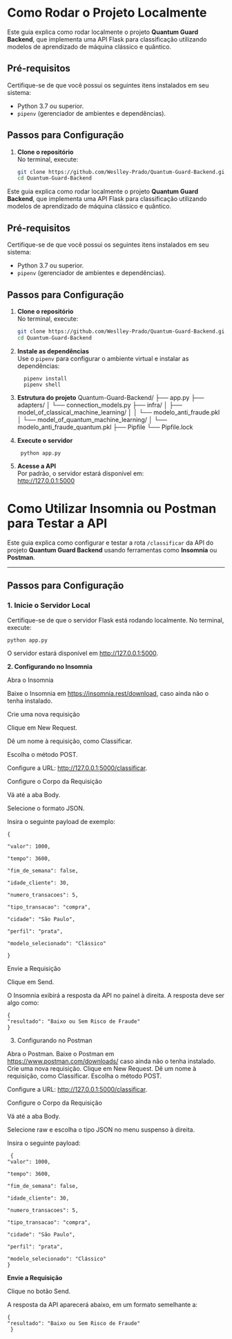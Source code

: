 
# Como Rodar o Projeto Localmente

Este guia explica como rodar localmente o projeto **Quantum Guard Backend**, que implementa uma API Flask para classificação utilizando modelos de aprendizado de máquina clássico e quântico.

## **Pré-requisitos**

Certifique-se de que você possui os seguintes itens instalados em seu sistema:
- Python 3.7 ou superior.
- `pipenv` (gerenciador de ambientes e dependências).

## **Passos para Configuração**

1. **Clone o repositório**  
   No terminal, execute:
   ```bash
   git clone https://github.com/Weslley-Prado/Quantum-Guard-Backend.git
   cd Quantum-Guard-Backend

Este guia explica como rodar localmente o projeto **Quantum Guard Backend**, que implementa uma API Flask para classificação utilizando modelos de aprendizado de máquina clássico e quântico.

## **Pré-requisitos**

Certifique-se de que você possui os seguintes itens instalados em seu sistema:
- Python 3.7 ou superior.
- `pipenv` (gerenciador de ambientes e dependências).

## **Passos para Configuração**

1. **Clone o repositório**  
   No terminal, execute:
   ```bash
   git clone https://github.com/Weslley-Prado/Quantum-Guard-Backend.git
   cd Quantum-Guard-Backend

2. **Instale as dependências**  
Use o `pipenv` para configurar o ambiente virtual e instalar as dependências:  

         pipenv install
         pipenv shell

3. **Estrutura do projeto**
Quantum-Guard-Backend/
├── app.py
├── adapters/
│   └── connection_models.py
├── infra/
│   ├── model_of_classical_machine_learning/
│   │   └── modelo_anti_fraude.pkl
│   └── model_of_quantum_machine_learning/
│       └── modelo_anti_fraude_quantum.pkl
├── Pipfile
└── Pipfile.lock

4. **Execute o servidor**

        python app.py
5. **Acesse a API**  
Por padrão, o servidor estará disponível em:  
http://127.0.0.1:5000


# Como Utilizar Insomnia ou Postman para Testar a API

  

Este guia explica como configurar e testar a rota `/classificar` da API do projeto **Quantum Guard Backend** usando ferramentas como **Insomnia** ou **Postman**.

---

## **Passos para Configuração**

  

### **1. Inicie o Servidor Local**

Certifique-se de que o servidor Flask está rodando localmente. No terminal, execute:


    python app.py

  
O servidor estará disponível em http://127.0.0.1:5000.
  
**2. Configurando no Insomnia**

Abra o Insomnia

Baixe o Insomnia em https://insomnia.rest/download, caso ainda não o tenha instalado.

Crie uma nova requisição

Clique em New Request.

Dê um nome à requisição, como Classificar.

Escolha o método POST.

Configure a URL: http://127.0.0.1:5000/classificar.

Configure o Corpo da Requisição

Vá até a aba Body.

Selecione o formato JSON.

Insira o seguinte payload de exemplo:

    {
    
    "valor": 1000,
    
    "tempo": 3600,
    
    "fim_de_semana": false,
    
    "idade_cliente": 30,
    
    "numero_transacoes": 5,
    
    "tipo_transacao": "compra",
    
    "cidade": "São Paulo",
    
    "perfil": "prata",
    
    "modelo_selecionado": "Clássico"
    
    }

  

Envie a Requisição

  

Clique em Send.

O Insomnia exibirá a resposta da API no painel à direita. A resposta deve ser algo como:

    {
    "resultado": "Baixo ou Sem Risco de Fraude"
    }

  
  

3. Configurando no Postman

Abra o Postman.
Baixe o Postman em https://www.postman.com/downloads/ caso ainda não o tenha instalado.
Crie uma nova requisição.
Clique em New Request.
Dê um nome à requisição, como Classificar.
Escolha o método POST.

Configure a URL: http://127.0.0.1:5000/classificar.

Configure o Corpo da Requisição

Vá até a aba Body.

Selecione raw e escolha o tipo JSON no menu suspenso à direita.

Insira o seguinte payload:

     {
    "valor": 1000,
    
    "tempo": 3600,
    
    "fim_de_semana": false,
    
    "idade_cliente": 30,
    
    "numero_transacoes": 5,
    
    "tipo_transacao": "compra",
    
    "cidade": "São Paulo",
    
    "perfil": "prata",
    
    "modelo_selecionado": "Clássico"
    }

  

**Envie a Requisição**

Clique no botão Send.

A resposta da API aparecerá abaixo, em um formato semelhante a:
    
    {    
    "resultado": "Baixo ou Sem Risco de Fraude"
     }


